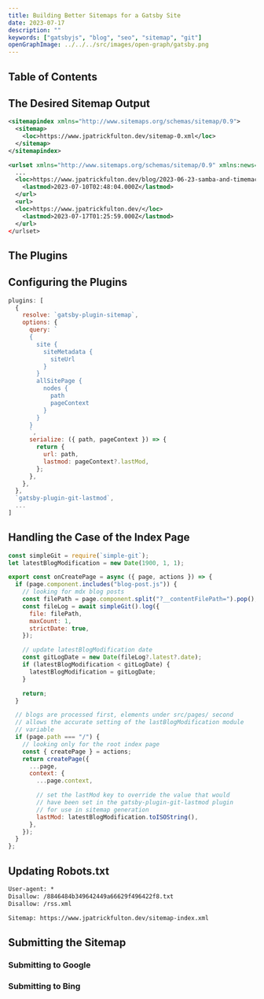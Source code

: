 ```yaml
---
title: Building Better Sitemaps for a Gatsby Site
date: 2023-07-17
description: ""
keywords: ["gatsbyjs", "blog", "seo", "sitemap", "git"]
openGraphImage: ../../../src/images/open-graph/gatsby.png
---
```


## Table of Contents

## The Desired Sitemap Output

```xml:title=sitemap-index.xml {3}{numberLines:true}
<sitemapindex xmlns="http://www.sitemaps.org/schemas/sitemap/0.9">
  <sitemap>
    <loc>https://www.jpatrickfulton.dev/sitemap-0.xml</loc>
  </sitemap>
</sitemapindex>
```

```xml:title=sitemap-0.xml {4,8}{numberLines:true}
<urlset xmlns="http://www.sitemaps.org/schemas/sitemap/0.9" xmlns:news="http://www.google.com/schemas/sitemap-news/0.9" xmlns:xhtml="http://www.w3.org/1999/xhtml" xmlns:image="http://www.google.com/schemas/sitemap-image/1.1" xmlns:video="http://www.google.com/schemas/sitemap-video/1.1">
  ...
  <loc>https://www.jpatrickfulton.dev/blog/2023-06-23-samba-and-timemachine/</loc>
    <lastmod>2023-07-10T02:48:04.000Z</lastmod>
  </url>
  <url>
  <loc>https://www.jpatrickfulton.dev/</loc>
    <lastmod>2023-07-17T01:25:59.000Z</lastmod>
  </url>
</urlset>
```

## The Plugins

## Configuring the Plugins

```javascript:title=gatsby-config.mjs {numberLines: true}
plugins: [
  {
    resolve: `gatsby-plugin-sitemap`,
    options: {
      query: `
      {
        site {
          siteMetadata {
            siteUrl
          }
        }
        allSitePage {
          nodes {
            path
            pageContext
          }
        }
      }
      `,
      serialize: ({ path, pageContext }) => {
        return {
          url: path,
          lastmod: pageContext?.lastMod,
        };
      },
    },
  },
  `gatsby-plugin-git-lastmod`,
  ...
]
```

## Handling the Case of the Index Page

```javascript:title=gatsby-node.mjs {numberLines: true}
const simpleGit = require(`simple-git`);
let latestBlogModification = new Date(1900, 1, 1);

export const onCreatePage = async ({ page, actions }) => {
  if (page.component.includes("blog-post.js")) {
    // looking for mdx blog posts
    const filePath = page.component.split("?__contentFilePath=").pop();
    const fileLog = await simpleGit().log({
      file: filePath,
      maxCount: 1,
      strictDate: true,
    });

    // update latestBlogModification date
    const gitLogDate = new Date(fileLog?.latest?.date);
    if (latestBlogModification < gitLogDate) {
      latestBlogModification = gitLogDate;
    }

    return;
  }

  // blogs are processed first, elements under src/pages/ second
  // allows the accurate setting of the lastBlogModification module
  // variable
  if (page.path === "/") {
    // looking only for the root index page
    const { createPage } = actions;
    return createPage({
      ...page,
      context: {
        ...page.context,

        // set the lastMod key to override the value that would
        // have been set in the gatsby-plugin-git-lastmod plugin
        // for use in sitemap generation
        lastMod: latestBlogModification.toISOString(),
      },
    });
  }
};
```

## Updating Robots.txt

```txt:title=robots.txt {5}{numberLines: true}
User-agent: *
Disallow: /8846484b349642449a66629f496422f8.txt
Disallow: /rss.xml

Sitemap: https://www.jpatrickfulton.dev/sitemap-index.xml
```

## Submitting the Sitemap

### Submitting to Google

### Submitting to Bing
